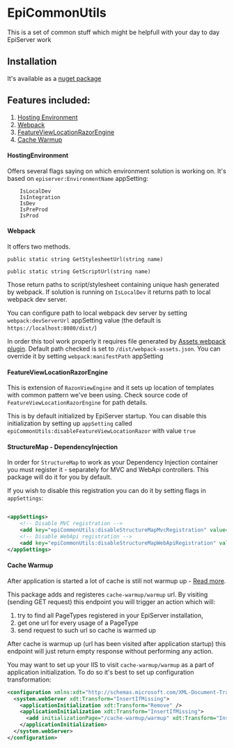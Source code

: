 # EpiCommonUtils

This is a set of common stuff which might be helpfull with your day to day EpiServer work

## Installation

It's available as a [nuget package](https://www.nuget.org/packages/Forte.EpiCommonUtils/)

## Features included:

1. [Hosting Environment](#hostingenvironment)
2. [Webpack](#webpack)
3. [FeatureViewLocationRazorEngine](#featureviewlocationrazorengine)
4. [Cache Warmup](#cache-warmup)
 
#### HostingEnvironment

Offers several flags saying on which environment solution is working on. It's based on `episerver:EnvironmentName` appSetting:

        IsLocalDev
        IsIntegration
        IsDev
        IsPreProd
        IsProd 


#### Webpack

It offers two methods. 

`public static string GetStylesheetUrl(string name)`


`public static string GetScriptUrl(string name)`

Those return paths to script/stylesheet containing unique hash generated by webpack. If solution is running on `IsLocalDev` it returns path to local webpack dev server.

You can configure path to local webpack dev server by setting `webpack:devServerUrl` appSetting value (the default is `https://localhost:8080/dist/`)

In order this tool work properly it requires file generated by [Assets webpack plugin](https://www.npmjs.com/package/assets-webpack-plugin). Default path checked is set to `/dist/webpack-assets.json`. 
You can override it by setting `webpack:manifestPath` appSetting 

#### FeatureViewLocationRazorEngine

This is extension of `RazonViewEngine` and it sets up location of templates with common pattern we've been using. 
Check source code of `FeatureViewLocationRazorEngine` for path details. 

This is by default initialized by EpiServer startup. You can disable this initialization by setting up `appSetting` called `epiCommonUtils:disableFeatureViewLocationRazor` with value `true`

#### StructureMap - DependencyInjection

In order for `StructureMap` to work as your Dependency Injection container you must register it - separately for MVC and WebApi controllers.
This package will do it for you by default. 

If you wish to disable this registration you can do it by setting flags in `appSettings`:

```xml

<appSettings>
    <!-- Disable MVC registration -->
    <add key="epiCommonUtils:disableStructureMapMvcRegistration" value="true" />
    <!-- Disable WebApi registration -->
    <add key="epiCommonUtils:disableStructureMapWebApiRegistration" value="true" />
</appSettings>
``` 

#### Cache Warmup

After application is started a lot of cache is still not warmup up - [Read more](https://docs.microsoft.com/en-us/iis/get-started/whats-new-in-iis-8/iis-80-application-initialization). 

This package adds and registeres `cache-warmup/warmup` url.
By visiting (sending GET request) this endpoint you will trigger an action which will:
1. try to find all PageTypes registered in your EpiServer installation,
2. get one url for every usage of a PageType
3. send request to such url so cache is warmed up
 
After cache is warmup up (url has been visited after application startup) this endpoint will just return empty response without performing any action.

You may want to set up your IIS to visit `cache-warmup/warmup` as a part of application initialization. 
To do so it's best to set up configuration transformation:

```xml
<configuration xmlns:xdt="http://schemas.microsoft.com/XML-Document-Transform">
  <system.webServer xdt:Transform="InsertIfMissing">
    <applicationInitialization xdt:Transform="Remove" />
    <applicationInitialization xdt:Transform="InsertIfMissing">
      <add initializationPage="/cache-warmup/warmup" xdt:Transform="InsertIfMissing" />
    </applicationInitialization>
  </system.webServer>
</configuration> 
```
